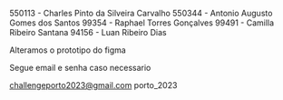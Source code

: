 550113 - Charles Pinto da Silveira Carvalho
550344 - Antonio Augusto Gomes dos Santos
99354 - Raphael Torres Gonçalves
99491 - Camilla Ribeiro Santana
94156 - Luan Ribeiro Dias

Alteramos o prototipo do figma

Segue email e senha caso necessario

challengeporto2023@gmail.com
porto_2023

